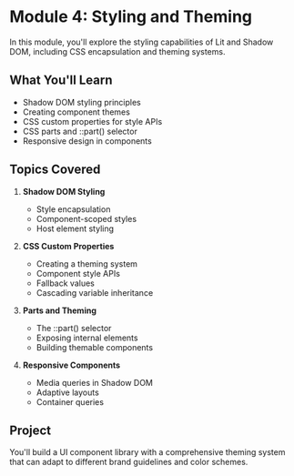 # Module 4: Styling and Theming

In this module, you'll explore the styling capabilities of Lit and Shadow DOM, including CSS encapsulation and theming systems.

## What You'll Learn

- Shadow DOM styling principles
- Creating component themes
- CSS custom properties for style APIs
- CSS parts and ::part() selector
- Responsive design in components

## Topics Covered

1. **Shadow DOM Styling**
   - Style encapsulation
   - Component-scoped styles
   - Host element styling

2. **CSS Custom Properties**
   - Creating a theming system
   - Component style APIs
   - Fallback values
   - Cascading variable inheritance

3. **Parts and Theming**
   - The ::part() selector
   - Exposing internal elements
   - Building themable components

4. **Responsive Components**
   - Media queries in Shadow DOM
   - Adaptive layouts
   - Container queries

## Project

You'll build a UI component library with a comprehensive theming system that can adapt to different brand guidelines and color schemes.
